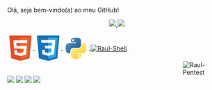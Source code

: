 Olá, seja bem-vindo(a) ao meu GitHub!
<div align="center">
  <a href="https://github.com/RaulPazemecxas">
  <img height="150em" src="https://github-readme-stats.vercel.app/api?username=RaulPazemecxas&show_icons=true&theme=dark&include_all_commits=true&count_private=true"/>
  <img height="150em" src="https://github-readme-stats.vercel.app/api/top-langs/?username=RaulPazemecxas&layout=compact&langs_count=7&theme=dark"/>
</div>
<div style="display: inline_block"><br>
  <img align="center" alt="Rafa-HTML" height="60" width="60" src="https://raw.githubusercontent.com/devicons/devicon/master/icons/html5/html5-original.svg">
  <img align="center" alt="Raul-CSS" height="60" width="60" src="https://raw.githubusercontent.com/devicons/devicon/master/icons/css3/css3-original.svg">
  <img align="center" alt="Raul-Python" height="60" width="60" src="https://raw.githubusercontent.com/devicons/devicon/master/icons/python/python-original.svg">
  <img align="center" alt="Raul-Shell" height="60" width="60" src="https://miro.medium.com/max/1024/0*xoF4pubIjvqOzk3U.png">


  </div>
  <div>
   <img align="right" alt="Raul-Pentest" height="100" width="100" src="https://play-lh.googleusercontent.com/Oriscl3_nvmDPncct6gStmNuQW_4tqHVozy1skG0vd8Jk22KYNMYYJfKq0vcyU-NKdw">
  </div>
 <br>
 <br>
<div> 
  <a href="https://www.instagram.com/raulp.rl/" target="_blank"><img src="https://img.shields.io/badge/-Instagram-%23E4405F?style=for-the-badge&logo=instagram&logoColor=white" target="_blank"></a>
 <a href="https://discord.gg/raul.pazemecxas#6851" target="_blank"><img src="https://img.shields.io/badge/Discord-7289DA?style=for-the-badge&logo=discord&logoColor=white" target="_blank"></a> 
  <a href = "mailto:raulp.azemecxas@gmail.com"><img src="https://img.shields.io/badge/-Gmail-%23333?style=for-the-badge&logo=gmail&logoColor=white" target="_blank"></a>
  <a href="https://www.linkedin.com/in/raul-pazem%C3%A9cxas-04882b21a/" target="_blank"><img src="https://img.shields.io/badge/-LinkedIn-%230077B5?style=for-the-badge&logo=linkedin&logoColor=white" target="_blank"></a> 
  
  
 
</div>
 
